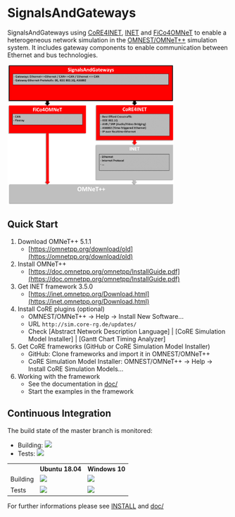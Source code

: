 # SignalsAndGateways

SignalsAndGateways using [CoRE4INET](https://github.com/CoRE-RG/CoRE4INET), [INET](https://inet.omnetpp.org/) and [FiCo4OMNeT](https://github.com/CoRE-RG/FiCo4OMNeT) to enable a heterogeneous network simulation in the [OMNEST/OMNeT++](https://omnetpp.org/) simulation system. It includes gateway components to enable communication between Ethernet and bus technologies.

<img src="/doc/images/signalsandgateways.png" alt="SignalsAndGateways Environment" width="75%">


## Quick Start
1. Download OMNeT++ 5.1.1
    * [https://omnetpp.org/download/old](https://omnetpp.org/download/old)
2. Install OMNeT++
    * [https://doc.omnetpp.org/omnetpp/InstallGuide.pdf](https://doc.omnetpp.org/omnetpp/InstallGuide.pdf)
3. Get INET framework 3.5.0
    * [https://inet.omnetpp.org/Download.html](https://inet.omnetpp.org/Download.html)
4. Install CoRE plugins (optional)
    * OMNEST/OMNeT++ -> Help -> Install New Software...
    * URL `http://sim.core-rg.de/updates/`
    * Check [Abstract Network Description Language] | [CoRE Simulation Model Installer] | [Gantt Chart Timing Analyzer]
5. Get CoRE frameworks (GitHub or CoRE Simulation Model Installer)
    * GitHub: Clone frameworks and import it in OMNEST/OMNeT++
    * CoRE Simulation Model Installer: OMNEST/OMNeT++ -> Help -> Install CoRE Simulation Models...
6. Working with the framework
    * See the documentation in [doc/](/doc)
    * Start the examples in the framework
    

## Continuous Integration

The build state of the master branch is monitored:
* Building:
<a href="https://jenkins.core-rg.de/job/SignalsAndGateways/job/SignalsAndGateways/lastBuild/"><img src="https://jenkins.core-rg.de/buildStatus/icon?job=SignalsAndGateways/SignalsAndGateways"></a>
* Tests:
<a href="https://jenkins.core-rg.de/job/SignalsAndGateways/job/SignalsAndGateways_tests/lastBuild/"><img src="https://jenkins.core-rg.de/buildStatus/icon?job=SignalsAndGateways/SignalsAndGateways_tests"></a>

<table>
  <tr>
    <th></th>
    <th>Ubuntu 18.04</th>
    <th>Windows 10</th>
  </tr>
  <tr>
    <td>Building</td>
    <td><a href="https://jenkins.core-rg.de/job/SignalsAndGateways/job/SignalsAndGateways/Nodes=Ubuntu_18.04/lastBuild/"><img src="https://jenkins.core-rg.de/buildStatus/icon?job=SignalsAndGateways/SignalsAndGateways/Nodes=Ubuntu_18.04"></a></td>
    <td><a href="https://jenkins.core-rg.de/job/SignalsAndGateways/job/SignalsAndGateways/Nodes=Windows_10/lastBuild/"><img src="https://jenkins.core-rg.de/buildStatus/icon?job=SignalsAndGateways/SignalsAndGateways/Nodes=Windows_10"></a></td>
  </tr>
  <tr>
    <td>Tests</td>
    <td><a href="https://jenkins.core-rg.de/job/SignalsAndGateways/job/SignalsAndGateways_tests/Nodes=Ubuntu_18.04/lastBuild/"><img src="https://jenkins.core-rg.de/buildStatus/icon?job=SignalsAndGateways/SignalsAndGateways_tests/Nodes=Ubuntu_18.04"></a></td>
    <td><a href="https://jenkins.core-rg.de/job/SignalsAndGateways/job/SignalsAndGateways_tests/Nodes=Windows_10/lastBuild/"><img src="https://jenkins.core-rg.de/buildStatus/icon?job=SignalsAndGateways/SignalsAndGateways_tests/Nodes=Windows_10"></a></td>
  </tr>
</table>

For further informations please see [INSTALL](/INSTALL) and [doc/](/doc)
